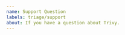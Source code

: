```yaml
---
name: Support Question
labels: triage/support
about: If you have a question about Trivy.
---
```


<!--
If you have a trouble, feel free to ask.
Make sure you're not asking duplicate question by searching on the issues lists.
-->
